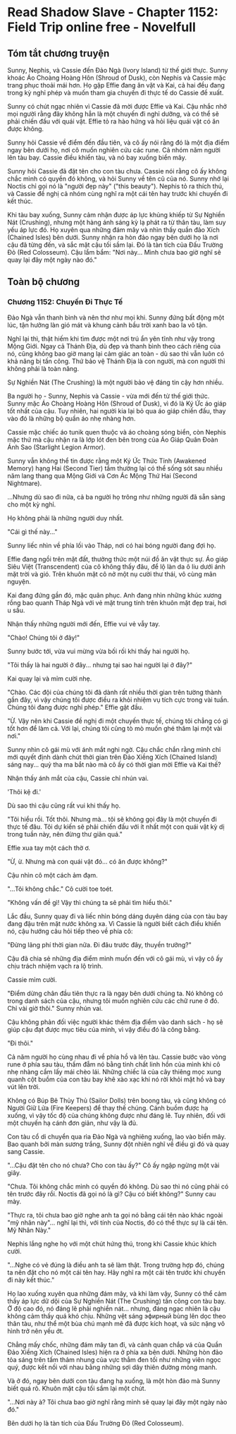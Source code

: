 # Read Shadow Slave - Chapter 1152: Field Trip online free - Novelfull

## Tóm tắt chương truyện

Sunny, Nephis, và Cassie đến Đảo Ngà (Ivory Island) từ thế giới thực. Sunny khoác Áo Choàng Hoàng Hôn (Shroud of Dusk), còn Nephis và Cassie mặc trang phục thoải mái hơn. Họ gặp Effie đang ăn vặt và Kai, cả hai đều đang trong kỳ nghỉ phép và muốn tham gia chuyến đi thực tế do Cassie đề xuất.

Sunny có chút ngạc nhiên vì Cassie đã mời được Effie và Kai. Cậu nhắc nhở mọi người rằng đây không hẳn là một chuyến đi nghỉ dưỡng, và có thể sẽ phải chiến đấu với quái vật. Effie tỏ ra hào hứng và hỏi liệu quái vật có ăn được không.

Sunny hỏi Cassie về điểm đến đầu tiên, và cô ấy nói rằng đó là một địa điểm ngay bên dưới họ, nơi cô muốn nghiên cứu các rune. Cả nhóm năm người lên tàu bay. Cassie điều khiển tàu, và nó bay xuống biển mây.

Sunny hỏi Cassie đã đặt tên cho con tàu chưa. Cassie nói rằng cô ấy không chắc mình có quyền đó không, và hỏi Sunny về tên cũ của nó. Sunny nhớ lại Noctis chỉ gọi nó là "người đẹp này" ("this beauty"). Nephis tỏ ra thích thú, và Cassie đề nghị cả nhóm cùng nghĩ ra một cái tên hay trước khi chuyến đi kết thúc.

Khi tàu bay xuống, Sunny cảm nhận được áp lực khủng khiếp từ Sự Nghiền Nát (Crushing), nhưng một hàng ánh sáng kỳ lạ phát ra từ thân tàu, làm suy yếu áp lực đó. Họ xuyên qua những đám mây và nhìn thấy quần đảo Xích (Chained Isles) bên dưới. Sunny nhận ra hòn đảo ngay bên dưới họ là nơi cậu đã từng đến, và sắc mặt cậu tối sầm lại. Đó là tàn tích của Đấu Trường Đỏ (Red Colosseum). Cậu lẩm bẩm: "Nơi này... Mình chưa bao giờ nghĩ sẽ quay lại đây một ngày nào đó."

## Toàn bộ chương

### Chương 1152: Chuyến Đi Thực Tế

Đảo Ngà vẫn thanh bình và nên thơ như mọi khi. Sunny đứng bất động một lúc, tận hưởng làn gió mát và khung cảnh bầu trời xanh bao la vô tận.

Nghĩ lại thì, thật hiếm khi tìm được một nơi trú ẩn yên tĩnh như vậy trong Mộng Giới. Ngay cả Thánh Địa, dù đẹp và thanh bình theo cách riêng của nó, cũng không bao giờ mang lại cảm giác an toàn - dù sao thì vẫn luôn có khả năng bị tấn công. Thứ bảo vệ Thánh Địa là con người, mà con người thì không phải là toàn năng.

Sự Nghiền Nát (The Crushing) là một người bảo vệ đáng tin cậy hơn nhiều.

Ba người họ - Sunny, Nephis và Cassie - vừa mới đến từ thế giới thức. Sunny mặc Áo Choàng Hoàng Hôn (Shroud of Dusk), vì đó là Ký Ức áo giáp tốt nhất của cậu. Tuy nhiên, hai người kia lại bỏ qua áo giáp chiến đấu, thay vào đó là những bộ quần áo nhẹ nhàng hơn.

Cassie mặc chiếc áo tunik quen thuộc và áo choàng sóng biển, còn Nephis mặc thứ mà cậu nhận ra là lớp lót đen bên trong của Áo Giáp Quân Đoàn Ánh Sao (Starlight Legion Armor).

Sunny vẫn không thể tin được rằng một Ký Ức Thức Tỉnh (Awakened Memory) hạng Hai (Second Tier) tầm thường lại có thể sống sót sau nhiều năm lang thang qua Mộng Giới và Cơn Ác Mộng Thứ Hai (Second Nightmare).

...Nhưng dù sao đi nữa, cả ba người họ trông như những người đã sẵn sàng cho một kỳ nghỉ.

Họ không phải là những người duy nhất.

"Cái gì thế này..."

Sunny liếc nhìn về phía lối vào Tháp, nơi có hai bóng người đang đợi họ.

Effie đang ngồi trên mặt đất, thưởng thức một núi đồ ăn vặt thực sự. Áo giáp Siêu Việt (Transcendent) của cô không thấy đâu, để lộ làn da ô liu dưới ánh mặt trời và gió. Trên khuôn mặt cô nở một nụ cười thư thái, vô cùng mãn nguyện.

Kai đang đứng gần đó, mặc quân phục. Anh đang nhìn những khúc xương rồng bao quanh Tháp Ngà với vẻ mặt trung tính trên khuôn mặt đẹp trai, hơi u sầu.

Nhận thấy những người mới đến, Effie vui vẻ vẫy tay.

"Chào! Chúng tôi ở đây!"

Sunny bước tới, vừa vui mừng vừa bối rối khi thấy hai người họ.

"Tôi thấy là hai người ở đây... nhưng tại sao hai người lại ở đây?"

Kai quay lại và mỉm cười nhẹ.

"Chào. Các đội của chúng tôi đã dành rất nhiều thời gian trên tường thành gần đây, vì vậy chúng tôi được điều ra khỏi nhiệm vụ tích cực trong vài tuần. Chúng tôi đang được nghỉ phép." Effie gật đầu.

"Ừ. Vậy nên khi Cassie đề nghị đi một chuyến thực tế, chúng tôi chẳng có gì tốt hơn để làm cả. Với lại, chúng tôi cũng tò mò muốn ghé thăm lại một vài nơi."

Sunny nhìn cô gái mù với ánh mắt nghi ngờ. Cậu chắc chắn rằng mình chỉ mới quyết định dành chút thời gian trên Đảo Xiềng Xích (Chained Island) sáng nay... quỷ tha ma bắt nào mà cô ấy có thời gian mời Effie và Kai thế?

Nhận thấy ánh mắt của cậu, Cassie chỉ nhún vai.

'Thôi kệ đi.'

Dù sao thì cậu cũng rất vui khi thấy họ.

"Tôi hiểu rồi. Tốt thôi. Nhưng mà... tôi sẽ không gọi đây là một chuyến đi thực tế đâu. Tôi dự kiến sẽ phải chiến đấu với ít nhất một con quái vật kỳ dị trong tuần này, nên đừng thư giãn quá."

Effie xua tay một cách thờ ơ.

"Ừ, ừ. Nhưng mà con quái vật đó... có ăn được không?"

Cậu nhìn cô một cách ảm đạm.

"...Tôi không chắc." Cô cười toe toét.

"Không vấn đề gì! Vậy thì chúng ta sẽ phải tìm hiểu thôi."

Lắc đầu, Sunny quay đi và liếc nhìn bóng dáng duyên dáng của con tàu bay đang đậu trên mặt nước không xa. Vì Cassie là người biết cách điều khiển nó, cậu hướng câu hỏi tiếp theo về phía cô:

"Đừng lãng phí thời gian nữa. Đi đâu trước đây, thuyền trưởng?"

Cậu đã chia sẻ những địa điểm mình muốn đến với cô gái mù, vì vậy cô ấy chịu trách nhiệm vạch ra lộ trình.

Cassie mỉm cười.

"Điểm dừng chân đầu tiên thực ra là ngay bên dưới chúng ta. Nó không có trong danh sách của cậu, nhưng tôi muốn nghiên cứu các chữ rune ở đó. Chỉ vài giờ thôi." Sunny nhún vai.

Cậu không phản đối việc người khác thêm địa điểm vào danh sách - họ sẽ giúp cậu đạt được mục tiêu của mình, vì vậy điều đó là công bằng.

"Đi thôi."

Cả năm người họ cùng nhau đi về phía hồ và lên tàu. Cassie bước vào vòng rune ở phía sau tàu, thấm đẫm nó bằng tinh chất linh hồn của mình khi cô nhẹ nhàng cầm lấy mái chèo lái. Những chiếc lá của cây thiêng mọc xung quanh cột buồm của con tàu bay khẽ xào xạc khi nó rời khỏi mặt hồ và bay vút lên trời.

Không có Búp Bê Thủy Thủ (Sailor Dolls) trên boong tàu, và cũng không có Người Giữ Lửa (Fire Keepers) để thay thế chúng. Cánh buồm được hạ xuống, vì vậy tốc độ của chúng không được như đáng lẽ. Tuy nhiên, đối với một chuyến hạ cánh đơn giản, như vậy là đủ.

Con tàu cổ di chuyển qua rìa Đảo Ngà và nghiêng xuống, lao vào biển mây. Bao quanh bởi màn sương trắng, Sunny đột nhiên nghĩ về điều gì đó và quay sang Cassie.

"...Cậu đặt tên cho nó chưa? Cho con tàu ấy?" Cô ấy ngập ngừng một vài giây.

"Chưa. Tôi không chắc mình có quyền đó không. Dù sao thì nó cũng phải có tên trước đây rồi. Noctis đã gọi nó là gì? Cậu có biết không?" Sunny cau mày.

"Thực ra, tôi chưa bao giờ nghe anh ta gọi nó bằng cái tên nào khác ngoài "mỹ nhân này"... nghĩ lại thì, với tính của Noctis, đó có thể thực sự là cái tên. Mỹ Nhân Này."

Nephis lắng nghe họ với một chút hứng thú, trong khi Cassie khúc khích cười.

"...Nghe có vẻ đúng là điều anh ta sẽ làm thật. Trong trường hợp đó, chúng ta nên đặt cho nó một cái tên hay. Hãy nghĩ ra một cái tên trước khi chuyến đi này kết thúc."

Họ lao xuống xuyên qua những đám mây, và khi làm vậy, Sunny có thể cảm thấy áp lực dữ dội của Sự Nghiền Nát (The Crushing) tấn công con tàu bay. Ở độ cao đó, nó đáng lẽ phải nghiền nát... nhưng, đáng ngạc nhiên là cậu không cảm thấy quá khó chịu. Những vệt sáng эфирный bùng lên dọc theo thân tàu, như thể một bùa chú mạnh mẽ đã được kích hoạt, và sức nặng vô hình trở nên yếu ớt.

Chẳng mấy chốc, những đám mây tan đi, và cảnh quan chắp vá của Quần Đảo Xiềng Xích (Chained Isles) hiện ra ở phía xa bên dưới. Những hòn đảo tỏa sáng trên tấm thảm nhung của vực thẳm đen tối như những viên ngọc quý, được kết nối với nhau bằng những sợi dây thiên đường mỏng manh.

Và ở đó, ngay bên dưới con tàu đang hạ xuống, là một hòn đảo mà Sunny biết quá rõ. Khuôn mặt cậu tối sầm lại một chút.

"...Nơi này à? Tôi chưa bao giờ nghĩ rằng mình sẽ quay lại đây một ngày nào đó."

Bên dưới họ là tàn tích của Đấu Trường Đỏ (Red Colosseum).